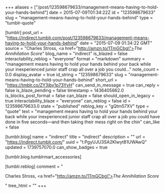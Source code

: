 +++
aliases = ["/post/123598679633/management-means-having-to-hold-your-hands-behind"]
date = 2015-07-09T01:34:22Z
id = "123598679633"
slug = "management-means-having-to-hold-your-hands-behind"
type = "tumblr-quote"

[tumblr]
post_url = "https://indirect.tumblr.com/post/123598679633/management-means-having-to-hold-your-hands-behind"
date = "2015-07-09 01:34:22 GMT"
source = "Charles Stross, <a href=\"http://amzn.to/1TmGCbg\"><em>The Annihilation Score</em></a>"
blog_name = "indirect"
is_blazed = false
interactability_reblog = "everyone"
format = "markdown"
summary = "management means having to hold your hands behind your back while your inexperienced junior staff crap all over a job you could..."
note_count = 0.0
display_avatar = true
id_string = "123598679633"
slug = "management-means-having-to-hold-your-hands-behind"
short_url = "https://tmblr.co/ZY3jby1p73YvH"
can_send_in_message = true
can_reply = false
is_blaze_pending = false
timestamp = 1436405662.0
is_blocks_post_format = false
can_blaze = false
should_open_in_legacy = true
interactability_blaze = "everyone"
can_reblog = false
id = 123598679633.0
state = "published"
reblog_key = "gQtm57XV"
type = "quote"
text = "management means having to hold your hands behind your back while your inexperienced junior staff crap all over a job you could have done in five seconds—and then taking their mess right on the chin"
can_like = false

[tumblr.blog]
name = "indirect"
title = "indirect"
description = ""
url = "https://indirect.tumblr.com/"
uuid = "t:PgyUJU3SA2Klwyt81UWAwQ"
updated = 1739757070.0
can_show_badges = true

[tumblr.blog.tumblrmart_accessories]

[tumblr.reblog]
comment = "<p>Charles Stross, <a href=\"http://amzn.to/1TmGCbg\"><em>The Annihilation Score</em></a></p>"
tree_html = ""
+++
